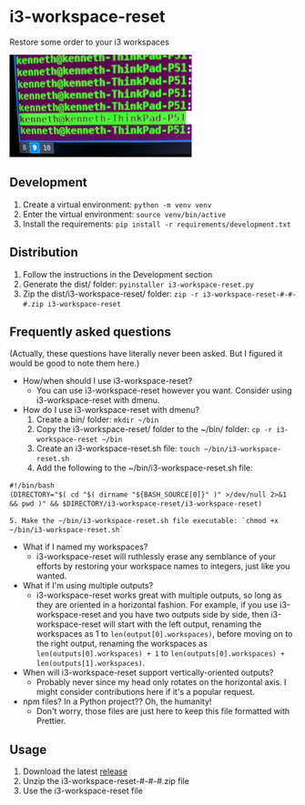 # i3-workspace-reset

Restore some order to your i3 workspaces

![GIF](https://github.com/kas/i3-workspace-reset/raw/master/gif.gif)

## Development

1. Create a virtual environment: `python -m venv venv`
2. Enter the virtual environment: `source venv/bin/active`
3. Install the requirements: `pip install -r requirements/development.txt`

## Distribution

1. Follow the instructions in the Development section
2. Generate the dist/ folder: `pyinstaller i3-workspace-reset.py`
3. Zip the dist/i3-workspace-reset/ folder: `zip -r i3-workspace-reset-#-#-#.zip i3-workspace-reset`

## Frequently asked questions

(Actually, these questions have literally never been asked. But I figured it would be good to note them here.)

- How/when should I use i3-workspace-reset?
  - You can use i3-workspace-reset however you want. Consider using i3-workspace-reset with dmenu.
- How do I use i3-workspace-reset with dmenu?
  1. Create a bin/ folder: `mkdir ~/bin`
  2. Copy the i3-workspace-reset/ folder to the ~/bin/ folder: `cp -r i3-workspace-reset ~/bin`
  3. Create an i3-workspace-reset.sh file: `touch ~/bin/i3-workspace-reset.sh`
  4. Add the following to the ~/bin/i3-workspace-reset.sh file:

```
#!/bin/bash
(DIRECTORY="$( cd "$( dirname "${BASH_SOURCE[0]}" )" >/dev/null 2>&1 && pwd )" && $DIRECTORY/i3-workspace-reset/i3-workspace-reset)
```

    5. Make the ~/bin/i3-workspace-reset.sh file executable: `chmod +x ~/bin/i3-workspace-reset.sh`

- What if I named my workspaces?
  - i3-workspace-reset will ruthlessly erase any semblance of your efforts by restoring your workspace names to integers, just like you wanted.
- What if I'm using multiple outputs?
  - i3-workspace-reset works great with multiple outputs, so long as they are oriented in a horizontal fashion. For example, if you use i3-workspace-reset and you have two outputs side by side, then i3-workspace-reset will start with the left output, renaming the workspaces as 1 to `len(output[0].workspaces)`, before moving on to the right output, renaming the workspaces as `len(outputs[0].workspaces) + 1` to `len(outputs[0].workspaces) + len(outputs[1].workspaces)`.
- When will i3-workspace-reset support vertically-oriented outputs?
  - Probably never since my head only rotates on the horizontal axis. I might consider contributions here if it's a popular request.
- npm files? In a Python project?? Oh, the humanity!
  - Don't worry, those files are just here to keep this file formatted with Prettier.

## Usage

1. Download the latest [release](https://github.com/kas/i3-workspace-reset/releases)
2. Unzip the i3-workspace-reset-#-#-#.zip file
3. Use the i3-workspace-reset file
